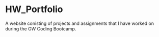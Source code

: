 # HW_Portfolio

A website conisting of projects and assignments that I have worked on during the GW Coding Bootcamp.